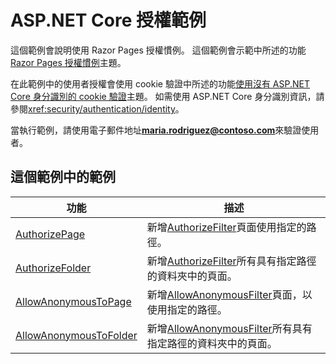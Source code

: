 # <a name="aspnet-core-authorization-sample"></a>ASP.NET Core 授權範例

這個範例會說明使用 Razor Pages 授權慣例。 這個範例會示範中所述的功能[Razor Pages 授權慣例](https://docs.microsoft.com/aspnet/core/security/authorization/razor-pages-authorization)主題。

在此範例中的使用者授權會使用 cookie 驗證中所述的功能[使用沒有 ASP.NET Core 身分識別的 cookie 驗證](https://docs.microsoft.com/aspnet/core/security/authentication/cookie)主題。 如需使用 ASP.NET Core 身分識別資訊，請參閱<xref:security/authentication/identity>。

當執行範例，請使用電子郵件地址**maria.rodriguez@contoso.com**來驗證使用者。

## <a name="examples-in-this-sample"></a>這個範例中的範例

| 功能 | 描述 |
| --- | --- |
| [AuthorizePage](https://docs.microsoft.com/dotnet/api/microsoft.extensions.dependencyinjection.pageconventioncollectionextensions.authorizepage) | 新增[AuthorizeFilter](https://docs.microsoft.com/dotnet/api/microsoft.aspnetcore.mvc.authorization.authorizefilter)頁面使用指定的路徑。 |
| [AuthorizeFolder](https://docs.microsoft.com/dotnet/api/microsoft.extensions.dependencyinjection.pageconventioncollectionextensions.authorizefolder) | 新增[AuthorizeFilter](https://docs.microsoft.com/dotnet/api/microsoft.aspnetcore.mvc.authorization.authorizefilter)所有具有指定路徑的資料夾中的頁面。 |
| [AllowAnonymousToPage](https://docs.microsoft.com/dotnet/api/microsoft.extensions.dependencyinjection.pageconventioncollectionextensions.allowanonymoustopage) | 新增[AllowAnonymousFilter](https://docs.microsoft.com/dotnet/api/microsoft.aspnetcore.mvc.authorization.allowanonymousfilter)頁面，以使用指定的路徑。 |
| [AllowAnonymousToFolder](https://docs.microsoft.com/dotnet/api/microsoft.extensions.dependencyinjection.pageconventioncollectionextensions.allowanonymoustofolder) | 新增[AllowAnonymousFilter](https://docs.microsoft.com/dotnet/api/microsoft.aspnetcore.mvc.authorization.allowanonymousfilter)所有具有指定路徑的資料夾中的頁面。 |

